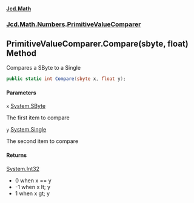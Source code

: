 #### [Jcd.Math](index.md 'index')
### [Jcd.Math.Numbers](Jcd.Math.Numbers.md 'Jcd.Math.Numbers').[PrimitiveValueComparer](Jcd.Math.Numbers.PrimitiveValueComparer.md 'Jcd.Math.Numbers.PrimitiveValueComparer')

## PrimitiveValueComparer.Compare(sbyte, float) Method

Compares a SByte to a Single

```csharp
public static int Compare(sbyte x, float y);
```
#### Parameters

<a name='Jcd.Math.Numbers.PrimitiveValueComparer.Compare(sbyte,float).x'></a>

`x` [System.SByte](https://docs.microsoft.com/en-us/dotnet/api/System.SByte 'System.SByte')

The first item to compare

<a name='Jcd.Math.Numbers.PrimitiveValueComparer.Compare(sbyte,float).y'></a>

`y` [System.Single](https://docs.microsoft.com/en-us/dotnet/api/System.Single 'System.Single')

The second item to compare

#### Returns
[System.Int32](https://docs.microsoft.com/en-us/dotnet/api/System.Int32 'System.Int32')  
*  0 when x == y  
* -1 when x lt; y  
*  1 when x gt; y